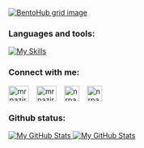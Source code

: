 [![BentoHub grid image](https://cloud.appwrite.io/v1/storage/buckets/667d390e003b1971a8be/files/66a7333300057d3e4a44/preview?project=667d35ca0017fb21fc6c)](https://bentohub.netlify.app/)

<h3 align="left">Languages and tools:</h3>


[![My Skills](https://skillicons.dev/icons?i=php,laravel,mysql,postman,js,ts,nuxt,vue,github,git,tailwind,bootstrap)](https://skillicons.dev)



<h3 align="left">Connect with me:</h3>
<p style="display: flex;gap:15px;" align="left">
<a href="https://twitter.com/benyaminrmb" target="blank"><img align="center" src="https://raw.githubusercontent.com/rahuldkjain/github-profile-readme-generator/master/src/images/icons/Social/twitter.svg" alt="mrpaziresh" height="30" width="40" /></a>
<a href="https://www.linkedin.com/in/benyaminrmb/" target="blank"><img align="center" src="https://raw.githubusercontent.com/rahuldkjain/github-profile-readme-generator/master/src/images/icons/Social/linked-in-alt.svg" alt="mrpaziresh" height="30" width="40" /></a>
<a href="https://t.me/benyaminrmb/" target="blank"><img style="width: 30px;height: 30px" align="center" src="https://upload.wikimedia.org/wikipedia/commons/thumb/8/82/Telegram_logo.svg/768px-Telegram_logo.svg.png?20220101141644" alt="nrpaziresh" height="30" width="40" /></a>
<a href="mailto:benyaminrmb@gmail.com" target="blank"><img style="width: 30px;height: 30px" align="center" src="https://upload.wikimedia.org/wikipedia/commons/thumb/2/2e/Gmail_2020.png/640px-Gmail_2020.png" alt="nrpaziresh" height="30" width="40" /></a>
</p>



<h3 align="left">Github status:</h3>


<a href="https://github.com/benyaminrmb#gh-light-mode-only">
 <img src="https://github-readme-streak-stats.herokuapp.com/?user=benyaminrmb&fire=pink" alt="My GitHub Stats" />
</a>
 

<a href="https://github.com/benyaminrmb#gh-light-mode-only">
 <img src="https://github-readme-stats.vercel.app/api?username=benyaminrmb&count_private=true&show_icons=true" alt="My GitHub Stats" />
</a> 
